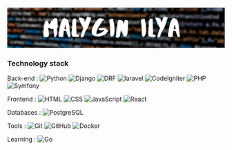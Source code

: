 ![header](https://github.com/ilya1231231/ilya1231231/blob/main/assets/Malygin%20Ilya.png)

### Technology stack

Back-end :
![Python](https://img.shields.io/badge/-Python-151515?style=for-the-badge&logo=python)
![Django](https://img.shields.io/badge/-Django-<090909>?style=for-the-badge&logo=django)
![DRF](https://img.shields.io/badge/-DRF-FA5858?style=for-the-badge&logo=django)
![laravel](https://img.shields.io/badge/-laravel-4000FF?style=for-the-badge&logo=laravel)
![CodeIgniter](https://img.shields.io/badge/-CodeIgniter-151515?style=for-the-badge&logo=CodeIgniter)
![PHP](https://img.shields.io/badge/-php-4000FF?style=for-the-badge&logo=php)
![Symfony](https://img.shields.io/badge/-Symfony-151515?style=for-the-badge&logo=Symfony)

Frontend :
![HTML](https://img.shields.io/badge/-HTML5-FA5858?style=for-the-badge&logo=HTML5)
![CSS](https://img.shields.io/badge/-CSS3-4000FF?style=for-the-badge&logo=CSS3)
![JavaScript](https://img.shields.io/badge/-JavaScript-151515?style=for-the-badge&logo=JavaScript)
![React](https://img.shields.io/badge/-React-151515?style=for-the-badge&logo=React)

Databases :
![PostgreSQL](https://img.shields.io/badge/-SQL-A4A4A4?style=for-the-badge&logo=PostgreSQL)

Tools :
![Git](https://img.shields.io/badge/-Git-090909?style=for-the-badge&logo=Git)
![GitHub](https://img.shields.io/badge/-GitHub-090909?style=for-the-badge&logo=GitHub)
![Docker](https://img.shields.io/badge/-Docker-A4A4A4?style=for-the-badge&logo=Docker)

Learning :
![Go](https://img.shields.io/badge/-Go-151515?style=for-the-badge&logo=Go)
